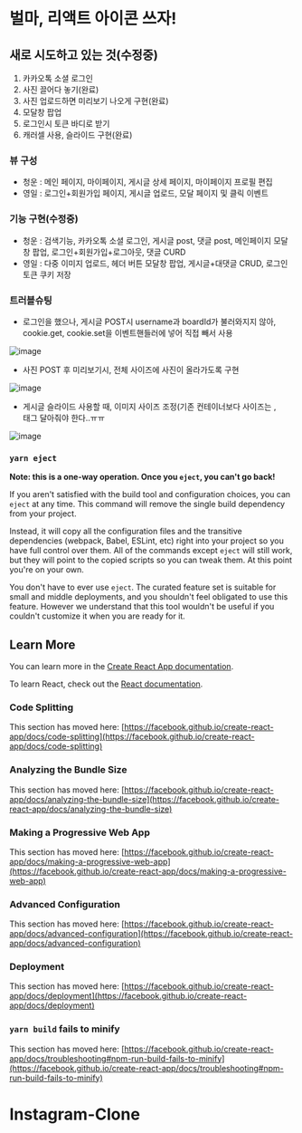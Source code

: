 # 벌마, 리액트 아이콘 쓰자!

## 새로 시도하고 있는 것(수정중)

1. 카카오톡 소셜 로그인
2. 사진 끌어다 놓기(완료)
3. 사진 업로드하면 미리보기 나오게 구현(완료)
4. 모달창 팝업
5. 로그인시 토큰 바디로 받기
6. 캐러셀 사용, 슬라이드 구현(완료)

### 뷰 구성

- 청운 : 메인 페이지, 마이페이지, 게시글 상세 페이지, 마이페이지 프로필 편집
- 영일 : 로그인+회원가입 페이지, 게시글 업로드, 모달 페이지 및 클릭 이벤트

### 기능 구현(수정중)

- 청운 : 검색기능, 카카오톡 소셜 로그인, 게시글 post, 댓글 post, 메인페이지 모달창 팝업, 로그인+회원가입+로그아웃, 댓글 CURD
- 영일 : 다중 이미지 업로드, 헤더 버튼 모달창 팝업, 게시글+대댓글 CRUD, 로그인 토큰 쿠키 저장

### 트러블슈팅

- 로그인을 했으나, 게시글 POST시 username과 boardId가 불러와지지 않아, cookie.get, cookie.set을 이벤트핸들러에 넣어 직접 빼서 사용

![image](https://user-images.githubusercontent.com/109018926/186480333-ea54cdbb-776f-4fd6-9fe1-8b2309ed5872.png)

- 사진 POST 후 미리보기시, 전체 사이즈에 사진이 올라가도록 구현

![image](https://user-images.githubusercontent.com/109018926/186585811-e7a46d23-34d2-42f5-a533-95b6347bab4d.png)

- 게시글 슬라이드 사용할 때, 이미지 사이즈 조정(기존 컨테이너보다 사이즈는 , <div>태그 달아줘야 한다..ㅠㅠ

![image](https://user-images.githubusercontent.com/109018926/186587074-bb355e55-b09f-4195-85f3-cebb376da240.png)


### `yarn eject`

**Note: this is a one-way operation. Once you `eject`, you can't go back!**

If you aren't satisfied with the build tool and configuration choices, you can `eject` at any time. This command will remove the single build dependency from your project.

Instead, it will copy all the configuration files and the transitive dependencies (webpack, Babel, ESLint, etc) right into your project so you have full control over them. All of the commands except `eject` will still work, but they will point to the copied scripts so you can tweak them. At this point you're on your own.

You don't have to ever use `eject`. The curated feature set is suitable for small and middle deployments, and you shouldn't feel obligated to use this feature. However we understand that this tool wouldn't be useful if you couldn't customize it when you are ready for it.

## Learn More

You can learn more in the [Create React App documentation](https://facebook.github.io/create-react-app/docs/getting-started).

To learn React, check out the [React documentation](https://reactjs.org/).

### Code Splitting

This section has moved here: [https://facebook.github.io/create-react-app/docs/code-splitting](https://facebook.github.io/create-react-app/docs/code-splitting)

### Analyzing the Bundle Size

This section has moved here: [https://facebook.github.io/create-react-app/docs/analyzing-the-bundle-size](https://facebook.github.io/create-react-app/docs/analyzing-the-bundle-size)

### Making a Progressive Web App

This section has moved here: [https://facebook.github.io/create-react-app/docs/making-a-progressive-web-app](https://facebook.github.io/create-react-app/docs/making-a-progressive-web-app)

### Advanced Configuration

This section has moved here: [https://facebook.github.io/create-react-app/docs/advanced-configuration](https://facebook.github.io/create-react-app/docs/advanced-configuration)

### Deployment

This section has moved here: [https://facebook.github.io/create-react-app/docs/deployment](https://facebook.github.io/create-react-app/docs/deployment)

### `yarn build` fails to minify

This section has moved here: [https://facebook.github.io/create-react-app/docs/troubleshooting#npm-run-build-fails-to-minify](https://facebook.github.io/create-react-app/docs/troubleshooting#npm-run-build-fails-to-minify)
# Instagram-Clone
